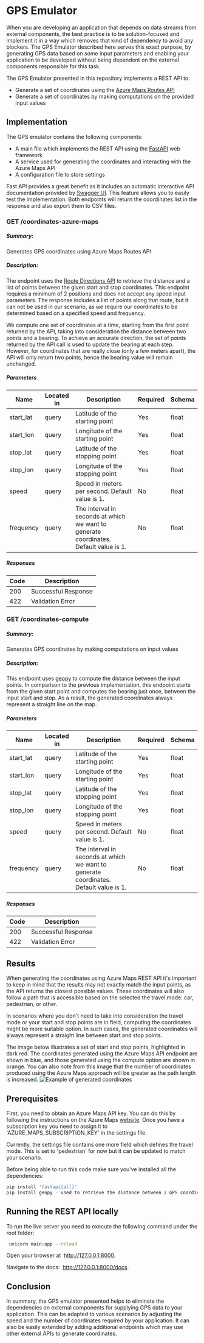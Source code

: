 # GPS Emulator

When you are developing an application that depends on data streams from external components, the best practice is to be solution-focused and implement it in a way which removes that kind of dependency to avoid any blockers.
The GPS Emulator described here serves this exact purpose, by generating GPS data based on some input parameters and enabling your application to be developed without being dependent on the external components responsible for this task.

The GPS Emulator presented in this repository implements a REST API to:
* Generate a set of coordinates using the [Azure Maps Routes API](https://learn.microsoft.com/en-us/rest/api/maps/route)
* Generate a set of coordinates by making computations on the provided input values

## Implementation
The GPS emulator contains the following components:
* A main file which implements the REST API using the [FastAPI](https://fastapi.tiangolo.com/) web framework
* A service used  for generating the coordinates and interacting with the Azure Maps API
* A configuration file to store settings

Fast API provides a great benefit as it includes an automatic interactive API documentation provided by [Swagger UI](https://github.com/swagger-api/swagger-ui). This feature allows you to easily test the implementation.
Both endpoints will return the coordinates list in the response and also export them to CSV files.

### GET /coordinates-azure-maps
##### Summary:
Generates GPS coordinates using Azure Maps Routes API
##### Description:
The endpoint uses the [Route Directions API](https://learn.microsoft.com/en-us/rest/api/maps/route/get-route-directions?tabs=HTTP) to retrieve the distance and a list of points between the given start and stop coordinates. This endpoint requires a minimum of 2 positions and does not accept any speed input parameters. The response includes a list of points along that route, but it can not be used in our scenario, as we require our coordinates to be determined based on a specified speed and frequency.

We compute one set of coordinates at a time, starting from the first point returned by the API, taking into consideration the distance between two points and a bearing.
To achieve an accurate direction, the set of points returned by the API call is used to update the bearing at each step. However, for coordinates that are really close (only a few meters apart), the API will only return two points, hence the bearing value will remain unchanged.

##### Parameters

| Name | Located in | Description | Required | Schema |
| ---- | ---------- | ----------- | -------- | ---- |
| start_lat | query |  Latitude of the starting point | Yes | float |
| start_lon | query |  Longitude of the starting point | Yes | float |
| stop_lat | query |  Latitude of the stopping point | Yes | float |
| stop_lon | query |  Longitude of the stopping point | Yes | float |
| speed | query |  Speed in meters per second. Default value is 1. | No | float |
| frequency | query |  The interval in seconds at which we want to generate coordinates. Default value is 1. | No | float |

##### Responses

| Code | Description |
| ---- | ----------- |
| 200 | Successful Response |
| 422 | Validation Error |

### GET /coordinates-compute
##### Summary:
Generates GPS coordinates by making computations on input values
##### Description:
This endpoint uses [geopy](https://pypi.org/project/geopy/) to compute the distance between the input points. In comparison to the previous implementation, this endpoint starts from the given start point and computes the bearing just once, between the input start and stop. As a result, the generated coordinates always represent a straight line on the map.

##### Parameters

| Name | Located in | Description | Required | Schema |
| ---- | ---------- | ----------- | -------- | ---- |
| start_lat | query |  Latitude of the starting point | Yes | float |
| start_lon | query |  Longitude of the starting point | Yes | float |
| stop_lat | query |  Latitude of the stopping point | Yes | float |
| stop_lon | query |  Longitude of the stopping point | Yes | float |
| speed | query |  Speed in meters per second. Default value is 1. | No | float |
| frequency | query |  The interval in seconds at which we want to generate coordinates. Default value is 1. | No | float |

##### Responses

| Code | Description |
| ---- | ----------- |
| 200 | Successful Response |
| 422 | Validation Error |


## Results
When generating the coordinates using Azure Maps REST API it's important to keep in mind that the results may not exactly match the input points, as the API returns the closest possible values. These coordinates will also follow a path that is accessible based on the selected the travel mode: car, pedestrian, or other. 

In scenarios where you don't need to take into consideration the travel mode or your start and stop points are in field, computing the coordinates might be more suitable option. In such cases, the generated coordinates will always represent a straight line between start and stop points.

The image below illustrates a set of start and stop points, highlighted in dark red. The coordinates generated using the Azure Maps API endpoint are shown in blue, and those generated using the compute option are shown in orange. You can also note from this image that the number of coordinates produced using the Azure Maps approach will be greater as the path length is increased.
![Example of generated coordinates](./imgs/generated-coordinates.png)

## Prerequisites
First, you need to obtain an Azure Maps API key. You can do this by following the instructions on the Azure Maps [website](https://learn.microsoft.com/en-us/azure/azure-maps/how-to-manage-account-keys). Once you have a subscription key you need to assign it to 'AZURE_MAPS_SUBSCRIPTION_KEY' in the settings file. 

Currently, the settings file contains one more field which defines the travel mode. This is set to 'pedestrian' for now but it can be updated to match your scenario.

Before being able to run this code make sure you've installed all the dependencies:
```sh
pip install 'fastapi[all]'
pip install geopy - used to retrieve the distance between 2 GPS coordinates
```

## Running the REST API locally
To run the live server you need to execute the following command under the root folder:
```sh
 uvicorn main:app --reload
 ```
Open your browser at  http://127.0.0.1:8000.

Navigate to the docs:  http://127.0.0.1:8000/docs.

## Conclusion
In summary, the GPS emulator presented helps to eliminate the dependencies on external components for supplying GPS data to your application.
This can be adapted to various scenarios by adjusting the speed and the number of coordinates required by your application. It can also be easily extended by adding additional endpoints which may use other external APIs to generate coordinates.
